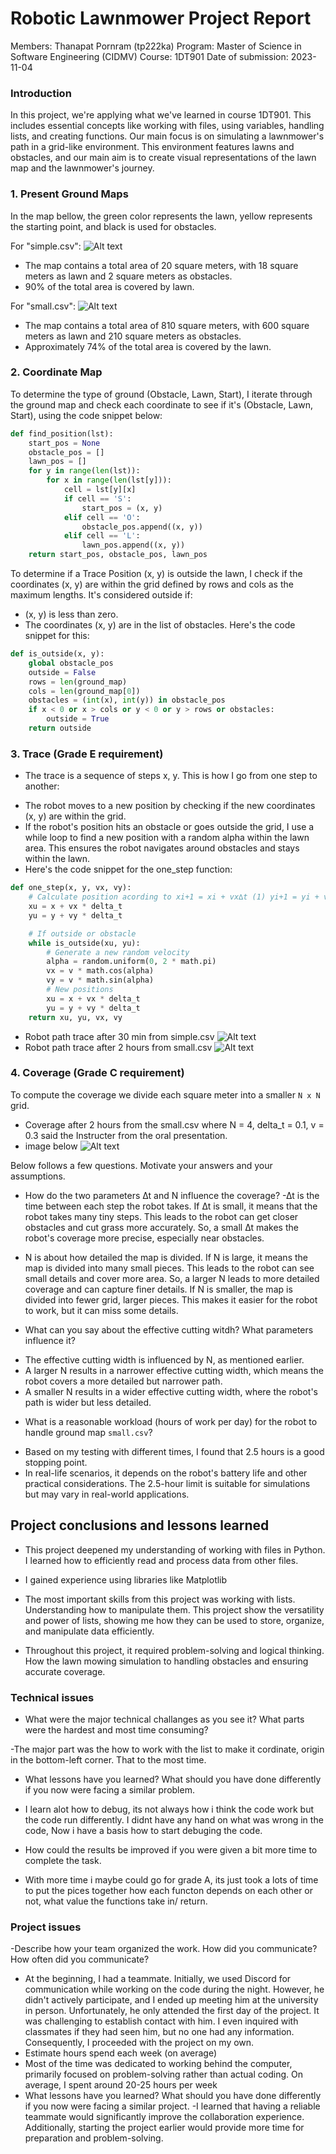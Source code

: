 # Robotic Lawnmower Project Report 
Members: Thanapat Pornram (tp222ka)
Program: Master of Science in Software Engineering (CIDMV)
Course: 1DT901
Date of submission: 2023-11-04

### Introduction  
In this project, we're applying what we've learned in course 1DT901. This includes essential concepts like working with files, using variables, handling lists, and creating functions. Our main focus is on simulating a lawnmower's path in a grid-like environment. This environment features lawns and obstacles, and our main aim is to create visual representations of the lawn map and the lawnmower's journey.


### 1. Present Ground Maps
In the map bellow, the green color represents the lawn, yellow represents the starting point, and black is used for obstacles.

For "simple.csv":
![Alt text](grid4x5.png)
- The map contains a total area of 20 square meters, with 18 square meters as lawn and 2 square meters as obstacles.
- 90% of the total area is covered by lawn.


For "small.csv":
![Alt text](small.png)
- The map contains a total area of 810 square meters, with 600 square meters as lawn and 210 square meters as obstacles.
- Approximately 74% of the total area is covered by the lawn.

### 2. Coordinate Map
To determine the type of ground (Obstacle, Lawn, Start), I iterate through the ground map and check each coordinate to see if it's (Obstacle, Lawn, Start), using the code snippet below:
```python
def find_position(lst):
    start_pos = None
    obstacle_pos = []
    lawn_pos = []
    for y in range(len(lst)):
        for x in range(len(lst[y])):
            cell = lst[y][x]
            if cell == 'S':
                start_pos = (x, y)
            elif cell == 'O':
                obstacle_pos.append((x, y))
            elif cell == 'L':
                lawn_pos.append((x, y))
    return start_pos, obstacle_pos, lawn_pos
```

To determine if a Trace Position (x, y) is outside the lawn, I check if the coordinates (x, y) are within the grid defined by rows and cols as the maximum lengths. It's considered outside if:
- (x, y) is less than zero.
- The coordinates (x, y) are in the list of obstacles.
Here's the code snippet for this:
```python 
def is_outside(x, y):
    global obstacle_pos
    outside = False
    rows = len(ground_map)
    cols = len(ground_map[0])
    obstacles = (int(x), int(y)) in obstacle_pos
    if x < 0 or x > cols or y < 0 or y > rows or obstacles:
        outside = True
    return outside
```

### 3. Trace (Grade E requirement)

* The trace is a sequence of steps x, y. This is how I go from one step to another:

- The robot moves to a new position by checking if the new coordinates (x, y) are within the grid.
- If the robot's position hits an obstacle or goes outside the grid, I use a while loop to find a new position with a random alpha within the lawn area. This ensures the robot navigates around obstacles and stays within the lawn.
- Here's the code snippet for the one_step function:
```python 
def one_step(x, y, vx, vy):
    # Calculate position acording to xi+1 = xi + vx∆t (1) yi+1 = yi + vy∆t
    xu = x + vx * delta_t
    yu = y + vy * delta_t

    # If outside or obstacle
    while is_outside(xu, yu):
        # Generate a new random velocity
        alpha = random.uniform(0, 2 * math.pi)
        vx = v * math.cos(alpha)
        vy = v * math.sin(alpha)
        # New positions
        xu = x + vx * delta_t
        yu = y + vy * delta_t
    return xu, yu, vx, vy
```

- Robot path trace after 30 min from simple.csv
![Alt text](lawnpath30m.png)
- Robot path trace after 2 hours from small.csv
![Alt text](lawnpath2h.png)

### 4. Coverage (Grade C requirement)
To compute the coverage we divide each square meter into a smaller ``N x N`` grid.

- Coverage after 2 hours from the small.csv where N = 4, delta_t = 0.1, v = 0.3 said the Instructer from the oral presentation. 
- image below
![Alt text](coverage2h.png)

Below follows a few questions. Motivate your answers and your assumptions.

+ How do the two parameters ∆t and N influence the coverage?
-∆t is the time between each step the robot takes. If ∆t is small, it means that the robot takes many tiny steps. This leads to the robot can get closer obstacles and cut grass more accurately. So, a small ∆t makes the robot's coverage more precise, especially near obstacles.
- N is about how detailed the map is divided. If N is large, it means the map is divided into many small pieces. This leads to the robot can see small details and cover more area. So, a larger N leads to more detailed coverage and can capture finer details. If N is smaller, the map is divided into fewer grid, larger pieces. This makes it easier for the robot to work, but it can miss some details.
+ What can you say about the effective cutting witdh? What parameters influence it?
- The effective cutting width is influenced by N, as mentioned earlier.
- A larger N results in a narrower effective cutting width, which means the robot covers a more detailed but narrower path.
- A smaller N results in a wider effective cutting width, where the robot's path is wider but less detailed.
+ What is a reasonable workload (hours of work per day) for the robot to handle ground map ``small.csv``? 
- Based on my testing with different times, I found that 2.5 hours is a good stopping point.
- In real-life scenarios, it depends on the robot's battery life and other practical considerations. The 2.5-hour limit is suitable for simulations but may vary in real-world applications.



## Project conclusions and lessons learned
- This project deepened my understanding of working with files in Python. I learned how to efficiently read and process data from other files.

- I gained experience using libraries like Matplotlib

- The most important skills from this project was working with lists. Understanding how to manipulate them. This project show the versatility and power of lists, showing me how they can be used to store, organize, and manipulate data efficiently.

- Throughout this project, it required problem-solving and logical thinking. How the lawn mowing simulation to handling obstacles and ensuring accurate coverage.


### Technical issues 
+ What were the major technical challanges as you see it? What parts were the hardest and most time consuming?

-The major part was the how to work with the list to make it cordinate, origin in the bottom-left corner. That to the most time.
+ What lessons have you learned? What should you have done differently if you now were facing a similar problem.
- I learn alot how to debug, its not always how i think the code work but the code run differently. I didnt have any hand on what was wrong in the code, Now i have a basis how to start debuging the code.
+ How could the results be improved if you were given a bit more time to complete the task.

- With more time i maybe could go for grade A, its just took a lots of time to put the pices together how each functon depends on each other or not, what value the functions take in/ return. 


### Project issues
-Describe how your team organized the work. How did you communicate? How often did you communicate?

- At the beginning, I had a teammate. Initially, we used Discord for communication while working on the code during the night. However, he didn't actively participate, and I ended up meeting him at the university in person. Unfortunately, he only attended the first day of the project. It was challenging to establish contact with him. I even inquired with classmates if they had seen him, but no one had any information. Consequently, I proceeded with the project on my own.
- Estimate hours spend each week (on average)
- Most of the time was dedicated to working behind the computer, primarily focused on problem-solving rather than actual coding. On average, I spent around 20-25 hours per week
 - What lessons have you learned? What should you have done differently if you now were facing a similar project.
-I learned that having a reliable teammate would significantly improve the collaboration experience. Additionally, starting the project earlier would provide more time for preparation and problem-solving. 


